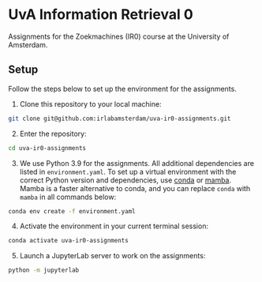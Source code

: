 # UvA Information Retrieval 0
Assignments for the Zoekmachines (IR0) course at the University of Amsterdam.

## Setup
Follow the steps below to set up the environment for the assignments.

1. Clone this repository to your local machine:
```bash
git clone git@github.com:irlabamsterdam/uva-ir0-assignments.git
```
2. Enter the repository:
```bash
cd uva-ir0-assignments
```
3. We use Python 3.9 for the assignments. All additional dependencies are listed in `environment.yaml`. To set up a virtual environment with the correct Python version and dependencies, use [conda](https://docs.anaconda.com/miniconda/) or [mamba](https://mamba.readthedocs.io/en/latest/installation/mamba-installation.html). Mamba is a faster alternative to conda, and you can replace `conda` with `mamba` in all commands below:
```bash
conda env create -f environment.yaml
``` 
4. Activate the environment in your current terminal session:
```bash
conda activate uva-ir0-assignments
```
5. Launch a JupyterLab server to work on the assignments:
```bash
python -m jupyterlab
```
